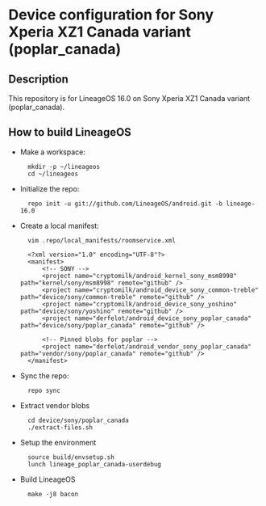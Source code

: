Device configuration for Sony Xperia XZ1 Canada variant (poplar_canada)
========================================================

Description
-----------

This repository is for LineageOS 16.0 on Sony Xperia XZ1 Canada variant (poplar_canada).

How to build LineageOS
----------------------

* Make a workspace:

        mkdir -p ~/lineageos
        cd ~/lineageos

* Initialize the repo:

        repo init -u git://github.com/LineageOS/android.git -b lineage-16.0

* Create a local manifest:

        vim .repo/local_manifests/roomservice.xml

        <?xml version="1.0" encoding="UTF-8"?>
        <manifest>
            <!-- SONY -->
            <project name="cryptomilk/android_kernel_sony_msm8998" path="kernel/sony/msm8998" remote="github" />
            <project name="cryptomilk/android_device_sony_common-treble" path="device/sony/common-treble" remote="github" />
            <project name="cryptomilk/android_device_sony_yoshino" path="device/sony/yoshino" remote="github" />
            <project name="derfelot/android_device_sony_poplar_canada" path="device/sony/poplar_canada" remote="github" />

            <!-- Pinned blobs for poplar -->
            <project name="derfelot/android_vendor_sony_poplar_canada" path="vendor/sony/poplar_canada" remote="github" />
        </manifest>

* Sync the repo:

        repo sync

* Extract vendor blobs

        cd device/sony/poplar_canada
        ./extract-files.sh

* Setup the environment

        source build/envsetup.sh
        lunch lineage_poplar_canada-userdebug

* Build LineageOS

        make -j8 bacon
